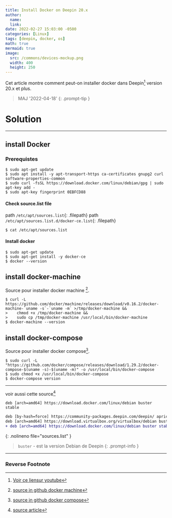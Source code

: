 ```yaml
---
title: Install Docker on Deepin 20.x
author: 
  name: 
  link:
date: 2022-02-27 15:03:00 -0500
categories: [Linux]
tags: [deepin, docker, os]
math: true
mermaid: true
image:
  src: /commons/devices-mockup.png
  width: 400
  height: 250
---
```


Cet article montre comment peut-on installer docker dans Deepin[^ref1] version 20.x et plus.

> MAJ '2022-04-18'
{: .prompt-tip }


# Solution
---
## install Docker

### Prerequistes
````console
$ sudo apt-get update
$ sudo apt install -y apt-transport-https ca-certificates gnupg2 curl software-properties-common
$ sudo curl -fsSL https://download.docker.com/linux/debian/gpg | sudo apt-key add -
$ sudo apt-key fingerprint 0EBFCD88
````
#### Check source.list file
path `/etc/apt/sources.list`{: .filepath}
path `/etc/apt/sources.list.d/docker-ce.list`{: .filepath}
````console
$ cat /etc/apt/sources.list
````
#### Install docker
````console
$ sudo apt-get update
$ sudo apt-get install -y docker-ce
$ docker --version
````
## install docker-machine
Source pour installer docker machine [^ref2].
````console
$ curl -L https://github.com/docker/machine/releases/download/v0.16.2/docker-machine-`uname -s`-`uname -m` >/tmp/docker-machine &&
>    chmod +x /tmp/docker-machine &&
>    sudo cp /tmp/docker-machine /usr/local/bin/docker-machine
$ docker-machine --version
````

## install docker-compose
Source pour installer docker compose[^ref3].
````console
$ sudo curl -L "https://github.com/docker/compose/releases/download/1.29.2/docker-compose-$(uname -s)-$(uname -m)" -o /usr/local/bin/docker-compose
$ sudo chmod +x /usr/local/bin/docker-compose
$ docker-compose version
````

----

voir aussi cette source[^ref4] 

`deb [arch=amd64] https://download.docker.com/linux/debian buster stable`


```diff
deb [by-hash=force] https://community-packages.deepin.com/deepin/ apricot main contrib non-free
deb [arch=amd64] https://download.virtualbox.org/virtualbox/debian buster contrib
+ deb [arch=amd64] https://download.docker.com/linux/debian buster stable
```
{: .nolineno file="sources.list" }

> `buster` - est la version Debian de Deepin
{: .prompt-info }

---

### Reverse Footnote

[^ref1]: [Voir ce liensur youtube](https://www.youtube.com/watch?v=WoHffLF0jfU)
[^ref2]: [source in github docker machine](https://github.com/docker/machine/releases/tag/v0.16.2)
[^ref3]: [source in github docker compose](https://docs.docker.com/compose/install/)
[^ref4]: [source article](https://medium.com/@leonardo.lp2/installing-docker-on-deepin-15-9-2312f28f09b7)

 
